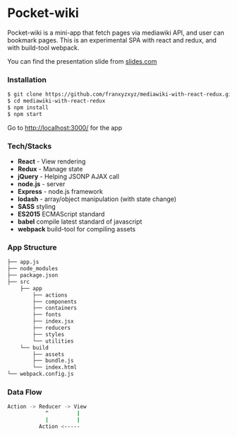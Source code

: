 # Pocket-wiki

Pocket-wiki is a mini-app that fetch pages via mediawiki API, and user can bookmark pages. This is an experimental SPA with react and redux, and with build-tool webpack.

You can find the presentation slide from [slides.com](https://slides.com/francesng/ppocket-wiki-app#/)

### Installation
```sh
$ git clone https://github.com/franxyzxyz/mediawiki-with-react-redux.git
$ cd mediawiki-with-react-redux
$ npm install
$ npm start
```
Go to [http://localhost:3000/](http://localhost:3000/) for the app

### Tech/Stacks

* **React** - View rendering
* **Redux** - Manage state
* **jQuery** - Helping JSONP AJAX call
* **node.js** - server
* **Express** - node.js framework
* **lodash** - array/object manipulation (with state change)
* **SASS** styling
* **ES2015** ECMAScript standard
* **babel** compile latest standard of javascript
* **webpack** build-tool for compiling assets


### App Structure
```sh
├── app.js
├── node_modules
├── package.json
├── src
    ├── app
        ├── actions
        ├── components
        ├── containers
        ├── fonts
        ├── index.jsx
        ├── reducers
        ├── styles
        └── utilities
    └── build
        ├── assets
        ├── bundle.js
        └── index.html
└── webpack.config.js
```

### Data Flow
```sh
Action -> Reducer -> View
            ^         |
            |         |
          Action <-----
```

